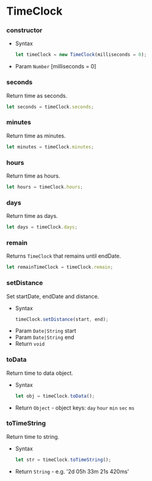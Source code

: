 # TimeClock

### constructor

- Syntax
  ``` js
  let timeClock = new TimeClock(milliseconds = 0);
  ```
- Param `Number` [milliseconds = 0]

### seconds

Return time as seconds.

``` js
let seconds = timeClock.seconds;
```

### minutes

Return time as minutes.

``` js
let minutes = timeClock.minutes;
```

### hours

Return time as hours.

``` js
let hours = timeClock.hours;
```

### days

Return time as days.

``` js
let days = timeClock.days;
```

### remain

Returns `TimeClock` that remains until endDate.

``` js
let remainTimeClock = timeClock.remain;
```

### setDistance

Set startDate, endDate and distance.

- Syntax
  ``` js
  timeClock.setDistance(start, end);
  ```
- Param `Date|String` start
- Param `Date|String` end
- Return `void`

### toData

Return time to data object.

- Syntax
  ``` js
  let obj = timeClock.toData();
  ```
- Return `Object` - object keys: `day` `hour` `min` `sec` `ms`

### toTimeString

Return time to string.

- Syntax
  ``` js
  let str = timeClock.toTimeString();
  ```
- Return `String` - e.g. '2d 05h 33m 21s 420ms'
